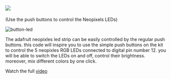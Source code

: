 # ![](https://place-hold.it/190x39/FFFFFF/0611FA/FF00A2&text=BUTTON-LED&bold&fontsize=25)
(Use the push buttons to control the Neopixels LEDs)


![button-led](https://user-images.githubusercontent.com/37689522/53423579-e7269100-39e1-11e9-9830-03ad31a16562.gif)

The adafruit neopixles led strip can be easily controlled by the regular push buttons. 
this code will inspire you to use the simple push buttons on the kit to control the 5 neopixles RGB LEDs connected to digital pin number 12. 
you will be able to switch the LEDs on and off, control their brightness. moreover, mix different colors by one click.

Watch the full [video](https://www.youtube.com/watch?v=sywhgUMC5Ak)
